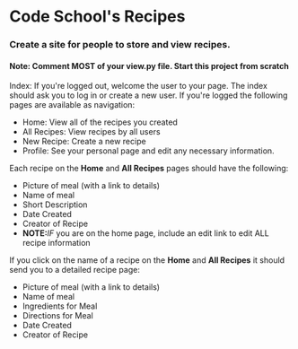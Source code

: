 # Code School's Recipes

### Create a site for people to store and view recipes.
#### <strong>Note: Comment MOST of your view.py file. Start this project from scratch </strong>

Index: If you're logged out, welcome the user to your page. The index should ask you to log in or create a new user. If you're logged the following pages are available as navigation:
- Home: View all of the recipes you created
- All Recipes: View recipes by all users
- New Recipe: Create a new recipe
- Profile: See your personal page and edit any necessary information.

Each recipe on the **Home** and **All Recipes** pages should have the following:
- Picture of meal (with a link to details)
- Name of meal
- Short Description
- Date Created
- Creator of Recipe
- <strong>NOTE:</strong><em>IF</em> you are on the home page, include an edit link to edit ALL recipe information

If you click on the name of a recipe on the **Home** and **All Recipes** it should send you to a detailed recipe page:
- Picture of meal (with a link to details)
- Name of meal
- Ingredients for Meal
- Directions for Meal
- Date Created
- Creator of Recipe
